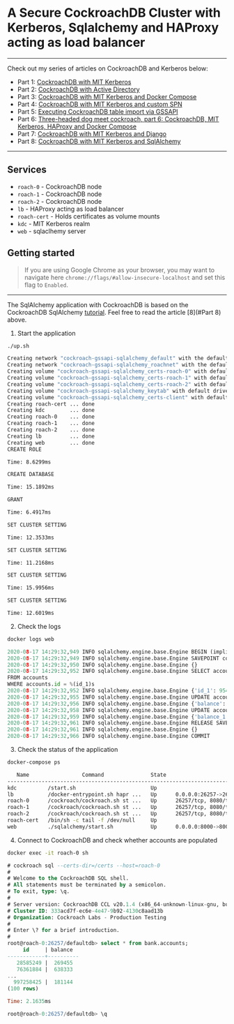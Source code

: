 # A Secure CockroachDB Cluster with Kerberos, Sqlalchemy and HAProxy acting as load balancer
---

Check out my series of articles on CockroachDB and Kerberos below:

- Part 1: [CockroachDB with MIT Kerberos](https://blog.ervits.com/2020/05/three-headed-dog-meet-cockroach.html)
- Part 2: [CockroachDB with Active Directory](https://blog.ervits.com/2020/06/three-headed-dog-meet-cockroach-part-2.html)
- Part 3: [CockroachDB with MIT Kerberos and Docker Compose](https://blog.ervits.com/2020/07/three-headed-dog-meet-cockroach-part-3.html)
- Part 4: [CockroachDB with MIT Kerberos and custom SPN](https://blog.ervits.com/2020/07/three-headed-dog-meet-cockroach.html)
- Part 5: [Executing CockroachDB table import via GSSAPI](https://blog.ervits.com/2020/07/three-headed-dog-meet-cockroach-part-5.html)
- Part 6: [Three-headed dog meet cockroach, part 6: CockroachDB, MIT Kerberos, HAProxy and Docker Compose](https://blog.ervits.com/2020/08/three-headed-dog-meet-cockroach-part-6.html)
- Part 7: [CockroachDB with MIT Kerberos and Django](https://blog.ervits.com/2020/08/cockroachdb-with-django-and-mit-kerberos.html)
- Part 8: [CockroachDB with MIT Kerberos and SqlAlchemy]()
---

## Services
* `roach-0` - CockroachDB node
* `roach-1` - CockroachDB node
* `roach-2` - CockroachDB node
* `lb` - HAProxy acting as load balancer
* `roach-cert` - Holds certificates as volume mounts
* `kdc` - MIT Kerberos realm
* `web` - sqlaclhemy server

## Getting started
>If you are using Google Chrome as your browser, you may want to navigate here `chrome://flags/#allow-insecure-localhost` and set this flag to `Enabled`.
---

The SqlAlchemy application with CockroachDB is based on the CockroachDB SqlAlchemy [tutorial](https://www.cockroachlabs.com/docs/stable/build-a-python-app-with-cockroachdb-sqlalchemy.html). Feel free to read the article [8](#Part 8) above.

1. Start the application

```bash
./up.sh
```

```bash
Creating network "cockroach-gssapi-sqlalchemy_default" with the default driver
Creating network "cockroach-gssapi-sqlalchemy_roachnet" with the default driver
Creating volume "cockroach-gssapi-sqlalchemy_certs-roach-0" with default driver
Creating volume "cockroach-gssapi-sqlalchemy_certs-roach-1" with default driver
Creating volume "cockroach-gssapi-sqlalchemy_certs-roach-2" with default driver
Creating volume "cockroach-gssapi-sqlalchemy_keytab" with default driver
Creating volume "cockroach-gssapi-sqlalchemy_certs-client" with default driver
Creating roach-cert ... done
Creating kdc        ... done
Creating roach-0    ... done
Creating roach-1    ... done
Creating roach-2    ... done
Creating lb         ... done
Creating web        ... done
CREATE ROLE

Time: 8.6299ms

CREATE DATABASE

Time: 15.1892ms

GRANT

Time: 6.4917ms

SET CLUSTER SETTING

Time: 12.3533ms

SET CLUSTER SETTING

Time: 11.2168ms

SET CLUSTER SETTING

Time: 15.9956ms

SET CLUSTER SETTING

Time: 12.6019ms
```

2. Check the logs

```bash
docker logs web
```

```python
2020-08-17 14:29:32,949 INFO sqlalchemy.engine.base.Engine BEGIN (implicit)
2020-08-17 14:29:32,949 INFO sqlalchemy.engine.base.Engine SAVEPOINT cockroach_restart
2020-08-17 14:29:32,950 INFO sqlalchemy.engine.base.Engine {}
2020-08-17 14:29:32,952 INFO sqlalchemy.engine.base.Engine SELECT accounts.id AS accounts_id, accounts.balance AS accounts_balance
FROM accounts
WHERE accounts.id = %(id_1)s
2020-08-17 14:29:32,952 INFO sqlalchemy.engine.base.Engine {'id_1': 95435663}
2020-08-17 14:29:32,955 INFO sqlalchemy.engine.base.Engine UPDATE accounts SET balance=%(balance)s WHERE accounts.id = %(accounts_id)s
2020-08-17 14:29:32,956 INFO sqlalchemy.engine.base.Engine {'balance': 484504, 'accounts_id': 95435663}
2020-08-17 14:29:32,958 INFO sqlalchemy.engine.base.Engine UPDATE accounts SET balance=(accounts.balance + %(balance_1)s) WHERE accounts.id = %(id_1)s
2020-08-17 14:29:32,959 INFO sqlalchemy.engine.base.Engine {'balance_1': 484503, 'id_1': 756738049}
2020-08-17 14:29:32,961 INFO sqlalchemy.engine.base.Engine RELEASE SAVEPOINT cockroach_restart
2020-08-17 14:29:32,961 INFO sqlalchemy.engine.base.Engine {}
2020-08-17 14:29:32,966 INFO sqlalchemy.engine.base.Engine COMMIT
```

3. Check the status of the application

```bash
docker-compose ps
```

```bash
   Name                 Command               State                                         Ports
----------------------------------------------------------------------------------------------------------------------------------------
kdc          /start.sh                        Up
lb           /docker-entrypoint.sh hapr ...   Up      0.0.0.0:26257->26257/tcp, 5432/tcp, 0.0.0.0:8080->8080/tcp, 0.0.0.0:8081->8081/tcp
roach-0      /cockroach/cockroach.sh st ...   Up      26257/tcp, 8080/tcp
roach-1      /cockroach/cockroach.sh st ...   Up      26257/tcp, 8080/tcp
roach-2      /cockroach/cockroach.sh st ...   Up      26257/tcp, 8080/tcp
roach-cert   /bin/sh -c tail -f /dev/null     Up
web          ./sqlalchemy/start.sh            Up      0.0.0.0:8000->8000/tcp
```

4. Connect to CockroachDB and check whether accounts are populated

```bash
docker exec -it roach-0 sh
```

```sql
# cockroach sql --certs-dir=/certs --host=roach-0
#
# Welcome to the CockroachDB SQL shell.
# All statements must be terminated by a semicolon.
# To exit, type: \q.
#
# Server version: CockroachDB CCL v20.1.4 (x86_64-unknown-linux-gnu, built 2020/07/29 22:56:36, go1.13.9) (same version as client)
# Cluster ID: 333acd7f-ec6e-4e47-9b92-4130c8aad13b
# Organization: Cockroach Labs - Production Testing
#
# Enter \? for a brief introduction.
#
root@roach-0:26257/defaultdb> select * from bank.accounts;
     id     | balance
------------+----------
   28585249 |  269455
   76361884 |  638333
...
  997258425 |  181144
(100 rows)

Time: 2.1635ms

root@roach-0:26257/defaultdb> \q
```
